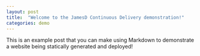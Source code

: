 ```yaml
---
layout: post
title:  "Welcome to the JamesD Continuous Delivery demonstration!"
categories: demo
---
```


This is an example post that you can make using Markdown to demonstrate a website being statically generated and deployed!
